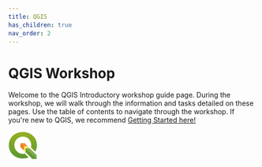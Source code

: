 ```yaml
---
title: QGIS
has_children: true
nav_order: 2
---
```


# QGIS Workshop

Welcome to the QGIS Introductory workshop guide page. During the workshop, we will walk through the information and tasks detailed on these pages. Use the table of contents to navigate through the workshop. If you're new to QGIS, we recommend [Getting Started here!](/QGIS-gettingstarted)  

![The QGIS Logo][QGIS0]




[QGIS0]: img/QGIS0.png "QGIS logo."
[QGIS1]: img/QGIS1.png "The QGIS user interface."
[QGIS2]: img/QGIS2.png "There are many ways to add data using the Manage Layers Toolbar."
[QGIS4]: img/QGIS3.png "Add SpatiaLite Layers dialog box."
[QGIS3]: img/QGIS4.png "Add SpatiaLite data button."
[QGIS5]: img/QGIS5.png "The Style tab on the Layer Properties window."
[QGIS6]: img/QGIS6.png "Add a join button."
[QGIS7]: img/QGIS7.png "Joining a text file to a layer's attribute table."
[QGIS8]: img/QGIS8.png "Styling a layer by graduated symbols"
[QGIS9]: img/QGIS9.png "Styling a choropleth map"
[QGIS10]: img/QGIS10.png "Adding a new Print Layout."
[QGIS11]: img/QGIS11.png "The Print Layout interface."
[QGIS12]: img/QGIS12.png "Useful Print Layout tools."
[QGIS13]: img/QGIS13.png "Print Layout item properties."
[GISLibGuide]: https:libguides.colorado.edu/GIS "CU Library GIS guide"
[GeospatialDataGuide]: https:libguides.colorado.edu/geospatialdata "CU Library geospatial data guide"
